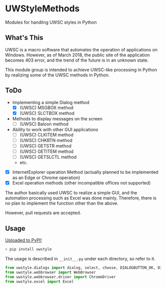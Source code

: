 # UWStyleMethods

Modules for handling UWSC styles in Python

## What's This

UWSC is a macro software that automates the operation of applications on Windows.
However, as of March 2018, the public site of the application becomes 403 error, and the trend of the future is in an unknown state.

This module group is intended to achieve UWSC-like processing in Python by realizing some of the UWSC methods in Python.

## ToDo

* Implementing a simple Dialog method
  * [x] (UWSC) MSGBOX method
  * [x] (UWSC) SLCTBOX method
* Methods to display messages on the screen
  * [ ] (UWSC) Baloon method
* Ability to work with other GUI applications
  * [ ] (UWSC) CLKITEM method
  * [ ] (UWSC) CHKBTN method
  * [ ] (UWSC) GETSTR method
  * [ ] (UWSC) GETITEM method
  * [ ] (UWSC) GETSLCTL method
  * etc.
* [x] InternetExplorer operation Method (actually planned to be implemented as an Edge or Chrome operation)
* [x] Excel operation methods (other incompatible offices not supported)

The author basically used UWSC to realize a simple GUI, and the automation processing such as Excel was done mainly.
Therefore, there is no plan to implement the function other than the above.

However, pull requests are accepted.

## Usage

[Uploaded to PyPI!](https://pypi.org/project/uwstyle/)

```PowerShell
> pip install uwstyle
```

The usage is described in `__init__.py` under each directory, so refer to it.

```python
from uwstyle.dialogs import dialog, select, choose, DIALOGBUTTON_OK, DIALOGBUTTON_YESNO, DIALOGBUTTON_RETRYIGNOREABORT
from uwstyle.webbrowser import WebBrowser
from uwstyle.webbrowser.driver import ChromeDriver
from uwstyle.excel import Excel
```
